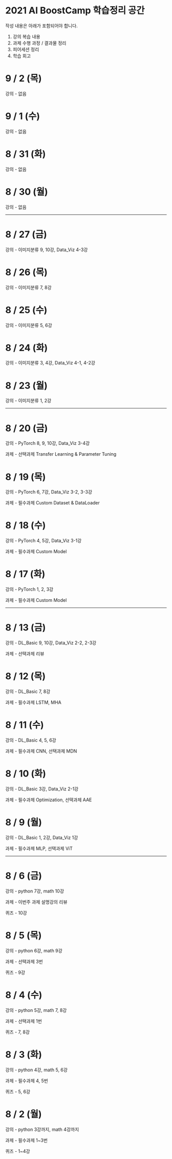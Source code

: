 # 2021 AI BoostCamp 학습정리 공간
작성 내용은 아래가 포함되어야 합니다.
1) 강의 복습 내용
2) 과제 수행 과정 / 결과물 정리
3) 피어세션 정리
4) 학습 회고


# 9 / 2 (목)
강의 - 없음

# 9 / 1 (수)
강의 - 없음

# 8 / 31 (화)
강의 - 없음

# 8 / 30 (월)
강의 - 없음

---

# 8 / 27 (금)
강의 - 이미지분류 9, 10강, Data_Viz 4-3강

# 8 / 26 (목)
강의 - 이미지분류 7, 8강

# 8 / 25 (수)
강의 - 이미지분류 5, 6강

# 8 / 24 (화)
강의 - 이미지분류 3, 4강, Data_Viz 4-1, 4-2강

# 8 / 23 (월)
강의 - 이미지분류 1, 2강

---

# 8 / 20 (금)
강의 - PyTorch 8, 9, 10강, Data_Viz 3-4강

과제 - 선택과제 Transfer Learning & Parameter Tuning

# 8 / 19 (목)
강의 - PyTorch 6, 7강, Data_Viz 3-2, 3-3강

과제 - 필수과제 Custom Dataset & DataLoader

# 8 / 18 (수)
강의 - PyTorch 4, 5강, Data_Viz 3-1강

과제 - 필수과제 Custom Model

# 8 / 17 (화)
강의 - PyTorch 1, 2, 3강

과제 - 필수과제 Custom Model

---

# 8 / 13 (금)
강의 - DL_Basic 9, 10강, Data_Viz 2-2, 2-3강

과제 - 선택과제 리뷰

# 8 / 12 (목)
강의 - DL_Basic 7, 8강

과제 - 필수과제 LSTM, MHA

# 8 / 11 (수)
강의 - DL_Basic 4, 5, 6강

과제 - 필수과제 CNN, 선택과제 MDN

# 8 / 10 (화)
강의 - DL_Basic 3강, Data_Viz 2-1강

과제 - 필수과제 Optimization, 선택과제 AAE

# 8 / 9 (월)
강의 - DL_Basic 1, 2강, Data_Viz 1강

과제 - 필수과제 MLP, 선택과제 ViT

---

# 8 / 6 (금)
강의 - python 7강, math 10강

과제 - 이번주 과제 설명강의 리뷰

퀴즈 - 10강

# 8 / 5 (목)
강의 - python 6강, math 9강

과제 - 선택과제 3번

퀴즈 - 9강

# 8 / 4 (수)
강의 - python 5강, math 7, 8강

과제 - 선택과제 1번

퀴즈 - 7, 8강

# 8 / 3 (화)
강의 - python 4강, math 5, 6강

과제 - 필수과제 4, 5번

퀴즈 - 5, 6강

# 8 / 2 (월)
강의 - python 3강까지, math 4강까지

과제 - 필수과제 1~3번

퀴즈 - 1~4강
